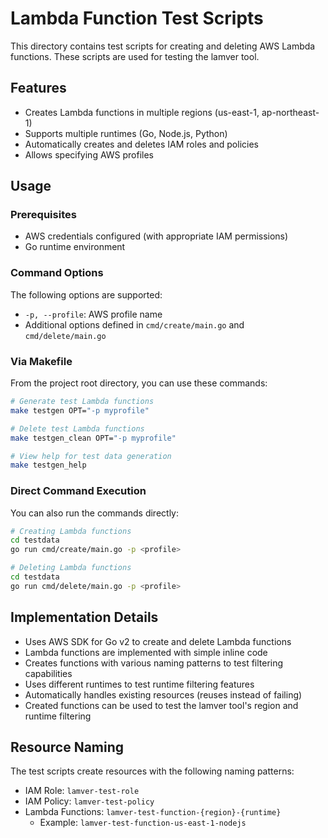 # Lambda Function Test Scripts

This directory contains test scripts for creating and deleting AWS Lambda functions.
These scripts are used for testing the lamver tool.

## Features

- Creates Lambda functions in multiple regions (us-east-1, ap-northeast-1)
- Supports multiple runtimes (Go, Node.js, Python)
- Automatically creates and deletes IAM roles and policies
- Allows specifying AWS profiles

## Usage

### Prerequisites

- AWS credentials configured (with appropriate IAM permissions)
- Go runtime environment

### Command Options

The following options are supported:

- `-p, --profile`: AWS profile name
- Additional options defined in `cmd/create/main.go` and `cmd/delete/main.go`

### Via Makefile

From the project root directory, you can use these commands:

```bash
# Generate test Lambda functions
make testgen OPT="-p myprofile"

# Delete test Lambda functions
make testgen_clean OPT="-p myprofile"

# View help for test data generation
make testgen_help
```

### Direct Command Execution

You can also run the commands directly:

```bash
# Creating Lambda functions
cd testdata
go run cmd/create/main.go -p <profile>

# Deleting Lambda functions
cd testdata
go run cmd/delete/main.go -p <profile>
```

## Implementation Details

- Uses AWS SDK for Go v2 to create and delete Lambda functions
- Lambda functions are implemented with simple inline code
- Creates functions with various naming patterns to test filtering capabilities
- Uses different runtimes to test runtime filtering features
- Automatically handles existing resources (reuses instead of failing)
- Created functions can be used to test the lamver tool's region and runtime filtering

## Resource Naming

The test scripts create resources with the following naming patterns:

- IAM Role: `lamver-test-role`
- IAM Policy: `lamver-test-policy`
- Lambda Functions: `lamver-test-function-{region}-{runtime}`
  - Example: `lamver-test-function-us-east-1-nodejs`
